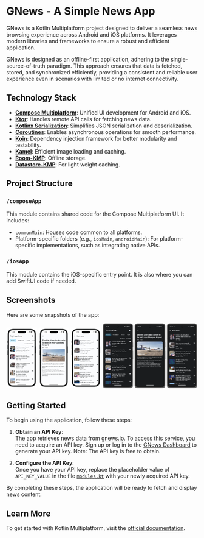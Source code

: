 # GNews - A Simple News App

GNews is a Kotlin Multiplatform project designed to deliver a seamless news browsing experience across Android and iOS platforms. It leverages modern libraries and frameworks to ensure a robust and efficient application.

GNews is designed as an offline-first application, adhering to the single-source-of-truth paradigm. This approach ensures that data is fetched, stored, and synchronized efficiently, providing a consistent and reliable user experience even in scenarios with limited or no internet connectivity.

## Technology Stack

- [**Compose Multiplatform**](https://www.jetbrains.com/compose-multiplatform/): Unified UI development for Android and iOS.
- [**Ktor**](https://ktor.io/docs/client-create-multiplatform-application.html): Handles remote API calls for fetching news data.
- [**Kotlinx Serialization**](https://kotlinlang.org/docs/serialization.html): Simplifies JSON serialization and deserialization.
- [**Coroutines**](https://github.com/Kotlin/kotlinx.coroutines): Enables asynchronous operations for smooth performance.
- [**Koin**](https://insert-koin.io/docs/reference/koin-mp/kmp/): Dependency injection framework for better modularity and testability.
- [**Kamel**](https://github.com/Kamel-Media/Kamel): Efficient image loading and caching.
- [**Room-KMP**](https://developer.android.com/kotlin/multiplatform/room): Offline storage.
- [**Datastore-KMP**](https://developer.android.com/kotlin/multiplatform/datastore): For light weight caching.

## Project Structure

### `/composeApp`
This module contains shared code for the Compose Multiplatform UI. It includes:

- `commonMain`: Houses code common to all platforms.
- Platform-specific folders (e.g., `iosMain`, `androidMain`): For platform-specific implementations, such as integrating native APIs.

### `/iosApp`
This module contains the iOS-specific entry point. It is also where you can add SwiftUI code if needed.

## Screenshots

Here are some snapshots of the app:

<img src="snaps/ios_home_light.png" width="16%"/>  <img src="snaps/ios_detail_light.png" width="16%"/>  <img src="snaps/ios_bookmark_light.png" width="16%"/>  <img src="snaps/android_home_dark.png" width="16%"/> <img src="snaps/android_detail_dark.png" width="16%"/>  <img src="snaps/android_bookmark_dark.png" width="16%"/>

## Getting Started

To begin using the application, follow these steps:

1. **Obtain an API Key**:  
  The app retrieves news data from [gnews.io](https://gnews.io/). To access this service, you need to acquire an API key. Sign up or log in to the [GNews Dashboard](https://gnews.io/dashboard) to generate your API key. Note: The API key is free to obtain.

2. **Configure the API Key**:  
  Once you have your API key, replace the placeholder value of `API_KEY_VALUE` in the file [`modules.kt`](./composeApp/src/commonMain/kotlin/org/psquare/gnews/di/modules.kt) with your newly acquired API key.

By completing these steps, the application will be ready to fetch and display news content.

## Learn More

To get started with Kotlin Multiplatform, visit the [official documentation](https://www.jetbrains.com/help/kotlin-multiplatform-dev/get-started.html).